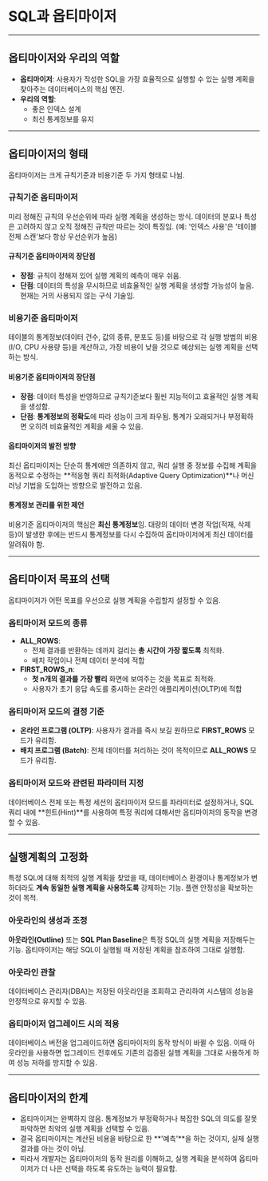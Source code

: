# SQL과 옵티마이저

---

## 옵티마이저와 우리의 역할

-   **옵티마이저**: 사용자가 작성한 SQL을 가장 효율적으로 실행할 수 있는 실행 계획을 찾아주는 데이터베이스의 핵심 엔진.
-   **우리의 역할**:
    - 좋은 인덱스 설계
    - 최신 통계정보를 유지

---

## 옵티마이저의 형태

옵티마이저는 크게 규칙기준과 비용기준 두 가지 형태로 나뉨.

### 규칙기준 옵티마이저

미리 정해진 규칙의 우선순위에 따라 실행 계획을 생성하는 방식. 데이터의 분포나 특성은 고려하지 않고 오직 정해진 규칙만 따르는 것이 특징임. (예: '인덱스 사용'은 '테이블 전체 스캔'보다 항상 우선순위가 높음)

#### 규칙기준 옵티마이저의 장단점

-   **장점**: 규칙이 정해져 있어 실행 계획의 예측이 매우 쉬움.
-   **단점**: 데이터의 특성을 무시하므로 비효율적인 실행 계획을 생성할 가능성이 높음. 현재는 거의 사용되지 않는 구식 기술임.

### 비용기준 옵티마이저

테이블의 통계정보(데이터 건수, 값의 종류, 분포도 등)를 바탕으로 각 실행 방법의 비용(I/O, CPU 사용량 등)을 계산하고, 가장 비용이 낮을 것으로 예상되는 실행 계획을 선택하는 방식.

#### 비용기준 옵티마이저의 장단점

-   **장점**: 데이터 특성을 반영하므로 규칙기준보다 훨씬 지능적이고 효율적인 실행 계획을 생성함.
-   **단점**: **통계정보의 정확도**에 따라 성능이 크게 좌우됨. 통계가 오래되거나 부정확하면 오히려 비효율적인 계획을 세울 수 있음.

#### 옵티마이저의 발전 방향

최신 옵티마이저는 단순히 통계에만 의존하지 않고, 쿼리 실행 중 정보를 수집해 계획을 동적으로 수정하는 **적응형 쿼리 최적화(Adaptive Query Optimization)**나 머신러닝 기법을 도입하는 방향으로 발전하고 있음.

#### 통계정보 관리를 위한 제언

비용기준 옵티마이저의 핵심은 **최신 통계정보**임. 대량의 데이터 변경 작업(적재, 삭제 등)이 발생한 후에는 반드시 통계정보를 다시 수집하여 옵티마이저에게 최신 데이터를 알려줘야 함.

---

## 옵티마이저 목표의 선택

옵티마이저가 어떤 목표를 우선으로 실행 계획을 수립할지 설정할 수 있음.

### 옵티마이저 모드의 종류

-   **ALL_ROWS**: 
    - 전체 결과를 반환하는 데까지 걸리는 **총 시간이 가장 짧도록** 최적화. 
    - 배치 작업이나 전체 데이터 분석에 적합
-   **FIRST_ROWS_n**: 
    - **첫 n개의 결과를 가장 빨리** 화면에 보여주는 것을 목표로 최적화. 
    - 사용자가 초기 응답 속도를 중시하는 온라인 애플리케이션(OLTP)에 적합

### 옵티마이저 모드의 결정 기준

-   **온라인 프로그램 (OLTP)**: 사용자가 결과를 즉시 보길 원하므로 **FIRST_ROWS** 모드가 유리함.
-   **배치 프로그램 (Batch)**: 전체 데이터를 처리하는 것이 목적이므로 **ALL_ROWS** 모드가 유리함.

### 옵티마이저 모드와 관련된 파라미터 지정

데이터베이스 전체 또는 특정 세션의 옵티마이저 모드를 파라미터로 설정하거나, SQL 쿼리 내에 **힌트(Hint)**를 사용하여 특정 쿼리에 대해서만 옵티마이저의 동작을 변경할 수 있음.

---

## 실행계획의 고정화

특정 SQL에 대해 최적의 실행 계획을 찾았을 때, 데이터베이스 환경이나 통계정보가 변하더라도 **계속 동일한 실행 계획을 사용하도록** 강제하는 기능. 플랜 안정성을 확보하는 것이 목적.

### 아웃라인의 생성과 조정

**아웃라인(Outline)** 또는 **SQL Plan Baseline**은 특정 SQL의 실행 계획을 저장해두는 기능. 옵티마이저는 해당 SQL이 실행될 때 저장된 계획을 참조하여 그대로 실행함.

### 아웃라인 관찰

데이터베이스 관리자(DBA)는 저장된 아웃라인을 조회하고 관리하여 시스템의 성능을 안정적으로 유지할 수 있음.

### 옵티마이저 업그레이드 시의 적용

데이터베이스 버전을 업그레이드하면 옵티마이저의 동작 방식이 바뀔 수 있음. 이때 아웃라인을 사용하면 업그레이드 전후에도 기존의 검증된 실행 계획을 그대로 사용하게 하여 성능 저하를 방지할 수 있음.

---

## 옵티마이저의 한계

-   옵티마이저는 완벽하지 않음. 통계정보가 부정확하거나 복잡한 SQL의 의도를 잘못 파악하면 최악의 실행 계획을 선택할 수 있음.
-   결국 옵티마이저는 계산된 비용을 바탕으로 한 **'예측'**을 하는 것이지, 실제 실행 결과를 아는 것이 아님.
-   따라서 개발자는 옵티마이저의 동작 원리를 이해하고, 실행 계획을 분석하여 옵티마이저가 더 나은 선택을 하도록 유도하는 능력이 필요함.
